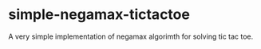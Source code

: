 simple-negamax-tictactoe
========================

A very simple implementation of negamax algorimth for solving tic tac toe.
